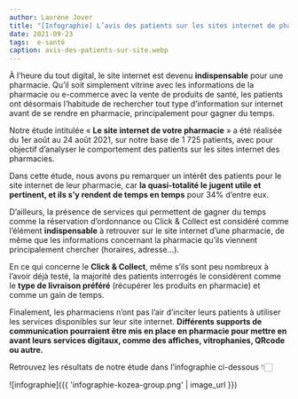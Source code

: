 ```yaml
---
author: Laurène Jover
title: "[Infographie] L’avis des patients sur les sites internet de pharmacie"
date: 2021-09-23
tags:  e-santé
caption: avis-des-patients-sur-site.webp
---
```


À l’heure du tout digital, le site internet est devenu **indispensable** pour une pharmacie. Qu’il soit simplement vitrine avec les informations de la pharmacie ou e-commerce avec la vente de produits de santé, les patients ont désormais l’habitude de rechercher tout type d’information sur internet avant de se rendre en pharmacie, principalement pour gagner du temps.

Notre étude intitulée « **Le site internet de votre pharmacie** » a été réalisée du 1er août au 24 août 2021, sur notre base de 1 725 patients, avec pour objectif d’analyser le comportement des patients sur les sites internet des pharmacies.

Dans cette étude, nous avons pu remarquer un intérêt des patients pour le site internet de leur pharmacie, car **la quasi-totalité le jugent utile et pertinent, et ils s’y rendent de temps en temps** pour 34% d’entre eux.

D’ailleurs, la présence de services qui permettent de gagner du temps comme la réservation d’ordonnance ou Click & Collect est considéré comme l’élément **indispensable** à retrouver sur le site internet d’une pharmacie, de même que les informations concernant la pharmacie qu’ils viennent principalement chercher (horaires, adresse…).

En ce qui concerne le **Click & Collect**, même s’ils sont peu nombreux à l’avoir déjà testé, la majorité des patients interrogés le considèrent comme le **type de livraison préféré** (récupérer les produits en pharmacie) et comme un gain de temps.

Finalement, les pharmaciens n’ont pas l’air d’inciter leurs patients à utiliser les services disponibles sur leur site internet. **Différents supports de communication pourraient être mis en place en pharmacie pour mettre en avant leurs services digitaux, comme des affiches, vitrophanies, QRcode ou autre.**

Retrouvez les résultats de notre étude dans l’infographie ci-dessous 👇🏻


![infographie]({{ 'infographie-kozea-group.png' | image_url }})
